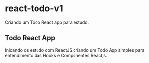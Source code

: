 # react-todo-v1
Criando um Todo React app para estudo. 

## Todo React App
Inicando os estudo com ReactJS criando um Todo App simples para entendimento das Hooks e Componentes Reactjs.

